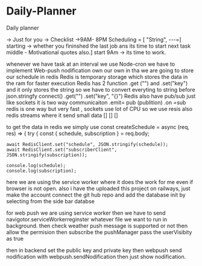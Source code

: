 # Daily-Planner
Daily planner

-> Just for you 
-> Checklist
->9AM- 8PM
Scheduling = [ "String", ---=]
starting -> whether you fininshed the last job ans its time to start next task
middle - Motivational quotes also.]
start 9Am -> its time to work.

whenever we have task at an interval we use Node-cron
we have to implement Web-push nodification own our own in tha
we are going to store our schedule in redis
Redis is temporary storage which stores the data in the ram for faster execution
Redis has 2 function .get ("") and .set("key") and it only stores the string so we have to convert everyting to string before 
json.stringfy
connect()
.get("")
.set("key", "{}")  Redis also have pub/sub just like sockets it is two way communicaiton .emit= pub (publition) .on =sub 
redis is one way but very fast , sockets use lot of CPU so we use resis also redis streams where it send small data [] [] []

to get the data in redis we simply use
const createSchedule = async (req, res) => {
  try {
    const { schedule, subscription } = req.body;

    await RedisClient.set("schedule", JSON.stringify(schedule));
    await RedisClient.set("subscriberClient", JSON.stringify(subscription));

    console.log(schedule);
    console.log(subscription);

here we are using the service worker where it does the work for me even if browser is not open.
also i have the uploaded this project on railways,  just make the account connect the git hub repo and add the database init by selecting from  the side bar databse

for web push we are using service worker then we have to send navigotor.serviceWorkerreginster whatever file we want to run in background.
then check weather push message is supported or not then allow the permision then subscribe the pushManager pass the userVisibity as true 

then in backend set the public key and private key
then webpush send nodification with webpush.sendNodification then just show nodification.
